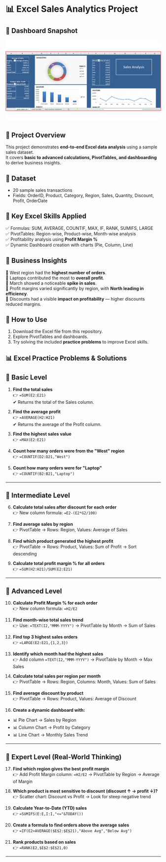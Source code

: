 # 📊 Excel Sales Analytics Project  
## 🔹 Dashboard Snapshot  
![Dashboard Screenshot](sales_dashboard.png)
## 🔹 Project Overview  
This project demonstrates **end-to-end Excel data analysis** using a sample sales dataset.  
It covers **basic to advanced calculations, PivotTables, and dashboarding** to derive business insights.  

## 🔹 Dataset  
- 20 sample sales transactions  
- Fields: OrderID, Product, Category, Region, Sales, Quantity, Discount, Profit, OrderDate  

## 🔹 Key Excel Skills Applied  
✅ Formulas: SUM, AVERAGE, COUNTIF, MAX, IF, RANK, SUMIFS, LARGE  
✅ PivotTables: Region-wise, Product-wise, Month-wise analysis  
✅ Profitability analysis using **Profit Margin %**  
✅ Dynamic Dashboard creation with charts (Pie, Column, Line)  

## 🔹 Business Insights  
📌 West region had the **highest number of orders**.  
📌 Laptops contributed the most to **overall profit**.  
📌 March showed a noticeable **spike in sales**.  
📌 Profit margins varied significantly by region, with **North leading in efficiency**.  
📌 Discounts had a visible **impact on profitability** — higher discounts reduced margins.  


## 🔹 How to Use  
1. Download the Excel file from this repository.  
2. Explore PivotTables and dashboards.  
3. Try solving the included **practice problems** to improve Excel skills.

## 📊 Excel Practice Problems & Solutions
## 🔹 Basic Level  

1. **Find the total sales**  
👉 `=SUM(E2:E21)`  
✔ Returns the total of the Sales column.  

2. **Find the average profit**  
👉 `=AVERAGE(H2:H21)`  
✔ Returns the average of the Profit column.  

3. **Find the highest sales value**  
👉 `=MAX(E2:E21)`  

4. **Count how many orders were from the "West" region**  
👉 `=COUNTIF(D2:D21,"West")`  

5. **Count how many orders were for "Laptop"**  
👉 `=COUNTIF(B2:B21,"Laptop")`  

---

## 🔹 Intermediate Level  

6. **Calculate total sales after discount for each order**  
👉 New column formula: `=E2-(E2*G2/100)`  

7. **Find average sales by region**  
👉 PivotTable → Rows: Region, Values: Average of Sales  

8. **Find which product generated the highest profit**  
👉 PivotTable → Rows: Product, Values: Sum of Profit → Sort descending  

9. **Calculate total profit margin % for all orders**  
👉 `=SUM(H2:H21)/SUM(E2:E21)`  

---

## 🔹 Advanced Level  

10. **Calculate Profit Margin % for each order**  
👉 New column formula: `=H2/E2`  

11. **Find month-wise total sales trend**  
👉 Use: `=TEXT(I2,"MMM-YYYY")` → PivotTable by Month → Sum of Sales  

12. **Find top 3 highest sales orders**  
👉 `=LARGE(E2:E21,{1,2,3})`  

13. **Identify which month had the highest sales**  
👉 Add column `=TEXT(I2,"MMM-YYYY")` → PivotTable by Month → Max Sales  

14. **Calculate total sales per region per month**  
👉 PivotTable → Rows: Region, Columns: Month, Values: Sum of Sales  

15. **Find average discount by product**  
👉 PivotTable → Rows: Product, Values: Average of Discount  

16. **Create a dynamic dashboard with:**  
- 📊 Pie Chart → Sales by Region  
- 📊 Column Chart → Profit by Category  
- 📊 Line Chart → Monthly Sales Trend  

---

## 🔹 Expert Level (Real-World Thinking)  

17. **Find which region gives the best profit margin**  
👉 Add Profit Margin column: `=H2/E2` → PivotTable by Region → Average of Margin  

18. **Which product is most sensitive to discount (discount ↑ → profit ↓)?**  
👉 Scatter chart: Discount vs Profit → Look for steep negative trend  

19. **Calculate Year-to-Date (YTD) sales**  
👉 `=SUMIFS(E:E,I:I,"<="&TODAY())`  

20. **Create a formula to find orders above the average sales**  
👉 `=IF(E2>AVERAGE($E$2:$E$21),"Above Avg","Below Avg")`  

21. **Rank products based on sales**  
👉 `=RANK(E2,$E$2:$E$21,0)`  

---
